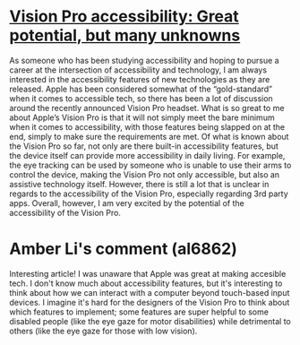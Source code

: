 # [Vision Pro accessibility: Great potential, but many unknowns](https://sixcolors.com/post/2023/06/vision-pro-accessibility-great-potential-but-many-unknowns/)



As someone who has been studying accessibility and hoping to pursue a career at the intersection of accessibility and technology, I am always interested in the accessibility features of new technologies as they are released. Apple has been considered somewhat of the “gold-standard” when it comes to accessible tech, so there has been a lot of discussion around the recently announced Vision Pro headset. What is so great to me about Apple’s Vision Pro is that it will not simply meet the bare minimum when it comes to accessibility, with those features being slapped on at the end, simply to make sure the requirements are met. Of what is known about the Vision Pro so far, not only are there built-in accessibility features, but the device itself can provide more accessibility in daily living. For example, the eye tracking can be used by someone who is unable to use their arms to control the device, making the Vision Pro not only accessible, but also an assistive technology itself. However, there is still a lot that is unclear in regards to the accessibility of the Vision Pro, especially regarding 3rd party apps. Overall, however, I am very excited by the potential of the accessibility of the Vision Pro. 

# Amber Li's comment (al6862)

Interesting article! I was unaware that Apple was great at making accesible tech. I don't know much about accessibility features, but it's interesting to think about how we can interact with a computer beyond touch-based input devices. I imagine it's hard for the designers of the Vision Pro to think about which features to implement; some features are super helpful to some disabled people (like the eye gaze for motor disabilities) while detrimental to others (like the eye gaze for those with low vision).